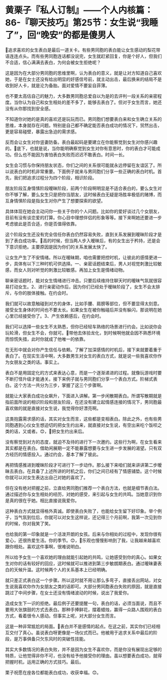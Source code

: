 # 黄栗子『私人订制』——个人内核篇：86-『聊天技巧』第25节：女生说“我睡了”，回“晚安”的都是傻男人

🎼追求喜欢的女生表白是最后一道关卡。有些男同胞的表白能让女生感动的梨花带语连连点头。而有些男同胞连话都没说完，女生就赶紧回复，你是个好人，但我们不合适，信心满满去表白，为何会被女生拒绝呢？

这是因为在大部分男同胞的思维里啊，认为表白的意义，就是让对方知道自己喜欢她，于是在女士还没有给出明显的好感信号前，就主动出击，最后换来的结局不是收到好人卡，就是沦为备胎。面对爱情不要妄自菲薄。

也不要太高估自己的魅力，大多数男同胞总爱自以为是的去评判一段关系的亲密程度。当你认为自己和女生相处的差不多了，能够去表白了。但对于女生而言，她还没有从你那找到安全感。

不知道你对她的是真的喜欢还是玩玩而已。男同胞们想要表白来和女生确立关系的思维，本身就存在问题。特别是自己都不确定能否表白成功的情况下，贸然出击，更是容易碰壁，暴露出急迫的需求感。

反而会让女生对你竖妻防备。表白最起码是要建立在你能察觉到女生对你感兴趣的。🎼底下，也就是说，当你能明确察觉到女生对你有意思时，你的表白才可能成功。但么也不能因为害怕表白失败而迟迟不敢表白。时间一长。

女生会习惯与你保持朋友状态，你们之间的关系很可能就永远停留在友谊区了。所以说表白的时机非常重要。下面例子就来与男同胞们分享一些正确的表白时机。首先，我们把追求过程分为四个阶段，相识阶段。

朋友阶段互身情愫阶段暧昧阶段，前两个阶段啊明显是不适合表白的，要么女生对你不够了解，要么女生只是把你当朋友，这时候表白无疑是场胜率极低的赌博，而互身情愫阶段是指女生对你产生了想要探索的欲望。

具体体现在她会主动问你一些关于你的个人问题。比如你的爱好谈过几个女朋友，目前有没有谈恋爱的打算。你心目中理想伴侣的形象等等。接下来啊她还要进一步考虑彼此是否合适，你是否值得依靠。

这个阶段女生还没有完全信任你表白仍然容易失败，直到关系发展到暧昧阶段才是到了表白成功率。🎼高的时候，但当两人步入暧昧后，有的女生出于矜持，还是会下意识拒绝。主要原因是因为你们的关系发展太快了。

让女生产生了不安情绪。所以在暧昧期，咱也需要把控时机，让彼此的感情更进一步，具体有以下三种时机可供选择。一、亲密话题结束后，男人对视觉刺激比较敏感，而女人则对听觉的刺激比较敏感。再加上女生是情绪动物。

聊亲密话题时，能对女生情绪进行冲击。只要后续维持住聊天时的暧昧气氛就很容易打动女生。2、进行亲密动作后，因为你们已经处于暧昧阶段了，女生不会太排斥，与你的肢体接触。在约会时。

我们就可以故意触碰到对方的身体，比如手腰、肩膀等部位，但不要显得太刻意。接受女生身体的时间也不要太长。如果女生在被你触碰后并没有躲闪，那说明在她心里已经接受你了。3、产生依赖感后，在约会时。

我们可以选择一些女生不太熟悉，但你已经轻车熟络的场景进行约会。比如说你会玩轮滑，但女生不会，你就可。🎼带他去体验龙化，到时候啊他就会因不熟悉环境而惊慌失措，此时你就成了他唯一的依靠。

在无形中就会对你产生信任与依赖。了解了加深感情的时机后，接下来就要着重于表白了。在现实生活中啊，大多数男生对女生的表白方式，就是说一些我喜欢你作为女朋友之类的话。事实上。

表白不是用固定化的方式来表达心意，而是一个逐渐递进的过程。就像玩游戏时要不断打怪升级才能通关。接下来例子就与男同胞们分享一个表白方式。阶梯式表白。这个方法一共分为三步，掌握了这三个步骤啊。

就能让大家表白成功女飙升，下面进入讲解。第一步闲散期表白。所谓写散期就是指前面所说的相识阶段和朋友阶段，在还没有建立起情感连接的情况下，男同胞最喜欢做的就是直接对女生说，我觉得你好漂亮啊。

这类抱露需求感的话，其实对女生而言，这些都是变相表白。除此之外，也有些男同胞遇到心仪女生想迫切的把女生约出来，就直接对女生说，有空出来吃个饭呗之类的话，又或者。😊，🎼把女生约出来后。

没有察觉到对方的态度，就迫不及待的进行下一次邀约。这些行为啊，在女生看来其实都是在表白。借助闲展期一定不能暴露想要与女生进一步发展的渴望。只有双方经历的情感投入。通过约会，基本了解了彼此。

再把情感推进到暧昧阶段才可进行下一步动作。那么接下来咱们就来讲讲第二步暧昧去表白。在具备了上述所讲的时机之后，你们之间已经有了情感铺垫。这个时候你就可以对女生表达出自己对她的喜欢了。

但在没有绝对把握之前，立直给男同胞们推荐一个表白方法，也就是细节表白法。通过描述你与女生相处的经历，对她的感受，来引起与女生的共鸣。当她意识到你是真的很在乎她。相比直接说我爱你。

这种表白方式就显得格外真诚。即使表白失败了，也能给女生留下好印象。举个例子，当气氛到位后，你就可以对女生这样说，还记得三个月前啊，我第一次见到你的时候，你对我笑了笑。

也给我的第一印象就是一个活泼开朗的女孩。后来与你相处的过程中，发现你很有爱心，还很热爱生活。你的季节。😊，🎼乐观也慢慢影响到了我，让我越来越喜欢跟你相处。喜欢这件事啊，很难说明白。

所以给予女生一个喜欢她的理由就能引起她的共鸣，让她感受到你的真心。如果女生对你的话有较好的回应，这时候就可以推进到第三步敏朗期表白。通过暧昧妻表白的天候升温。这时候两个人的关系基本上已经明确。

就只差正式表白这一个步骤。所以这时就不用让那么多弯子，直接丢出网站，对女生说我喜欢你作为女朋友之类的话即可。大部分男同胞表白失败的原因，就是直接跳过了中间步骤，在女士还没有情绪波动的时候，说出了我爱你。

造成女生下一识的拒绝。最后例子还要提醒一句，表白的话，必须当面说，而且不要用大张旗鼓的方式去表白。那种手捧鲜花，摆着蜡烛，赢得一众路人围观的表白方式，看着很令人感动。但事实上呢，对大部分女生而言。

这是一种非常尴尬的局面。🎼表白并不是感情的起点。在这之前，其实你们已经相互交付了真心。虽说表白呀更像是一场仪式而已。他被用于追求关系中最后的阶段，是万事俱备只欠东风时的突破性技能。

其实大多数情况的表白失败，并不是因为女生不喜欢你，而是你没有展现出足够的特质，让他觉得非你不可，也没有给予他接受你的理由。虽以想要表白成功，就得把握时机，运用正确的方式技巧。最后。

栗子祝愿在座各位都能表白成功，收获幸福。😊。